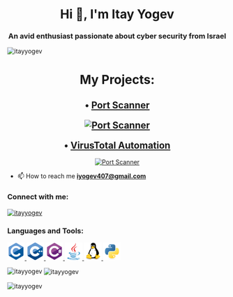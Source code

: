 <h1 align="center">Hi 👋, I'm Itay Yogev</h1>
<h3 align="center">An avid enthusiast passionate about cyber security from Israel</h3>

<p align="left"> <img src="https://komarev.com/ghpvc/?username=itayyogev&label=Profile%20views&color=0e75b6&style=flat" alt="itayyogev" /> </p>

<h1 align="center">My Projects:</h1>

<h2 align="center">
  &bull; <a href="https://github.com/ItayYogev/Port-Scanner">Port Scanner</a>
  <br>
<p align="center">
  <a href="https://github.com/ItayYogev/Port-Scanner">
    <img src="https://i.ytimg.com/vi/8sPoMcsnlSg/maxresdefault.jpg" width="200" height="200" alt="Port Scanner">
  </a>
</p>
  &bull; <a href="https://github.com/ItayYogev/VirusTotal-Automation">VirusTotal Automation</a>
</h2>
<p align="center">
  <a href="https://github.com/ItayYogev/VirusTotal-Automation">
    <img src="https://i.ytimg.com/vi/jOJwiqcLIEc/maxresdefault.jpg" width="200" height="200" alt="Port Scanner">
  </a>
</p>

- 📫 How to reach me **iyogev407@gmail.com**

<h3 align="left">Connect with me:</h3>
<p align="left">
  <a href="https://linkedin.com/in/itayyogev" target="blank"><img align="center" src="https://raw.githubusercontent.com/rahuldkjain/github-profile-readme-generator/master/src/images/icons/Social/linked-in-alt.svg" alt="itayyogev" height="30" width="40" /></a>
</p>

<h3 align="left">Languages and Tools:</h3>
<p align="left"> <a href="https://www.cprogramming.com/" target="_blank" rel="noreferrer"> <img src="https://raw.githubusercontent.com/devicons/devicon/master/icons/c/c-original.svg" alt="c" width="40" height="40"/> </a> <a href="https://www.w3schools.com/cpp/" target="_blank" rel="noreferrer"> <img src="https://raw.githubusercontent.com/devicons/devicon/master/icons/cplusplus/cplusplus-original.svg" alt="cplusplus" width="40" height="40"/> </a> <a href="https://www.w3schools.com/cs/" target="_blank" rel="noreferrer"> <img src="https://raw.githubusercontent.com/devicons/devicon/master/icons/csharp/csharp-original.svg" alt="csharp" width="40" height="40"/> </a> <a href="https://www.java.com" target="_blank" rel="noreferrer"> <img src="https://raw.githubusercontent.com/devicons/devicon/master/icons/java/java-original.svg" alt="java" width="40" height="40"/> </a> <a href="https://www.linux.org/" target="_blank" rel="noreferrer"> <img src="https://raw.githubusercontent.com/devicons/devicon/master/icons/linux/linux-original.svg" alt="linux" width="40" height="40"/> </a> <a href="https://www.python.org" target="_blank" rel="noreferrer"> <img src="https://raw.githubusercontent.com/devicons/devicon/master/icons/python/python-original.svg" alt="python" width="40" height="40"/> </a> </p>

<p><img align="left" src="https://github-readme-stats.vercel.app/api/top-langs?username=itayyogev&show_icons=true&locale=en&layout=compact" alt="itayyogev" /></p>

<p>&nbsp;<img align="center" src="https://github-readme-stats.vercel.app/api?username=itayyogev&show_icons=true&locale=en" alt="itayyogev" /></p>

<p><img align="center" src="https://github-readme-streak-stats.herokuapp.com/?user=itayyogev&" alt="itayyogev" /></p>

